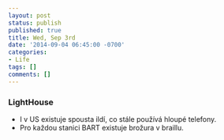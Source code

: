 ```yaml
---
layout: post
status: publish
published: true
title: Wed, Sep 3rd
date: '2014-09-04 06:45:00 -0700'
categories:
- Life
tags: []
comments: []
---
```


### LightHouse
- I v US existuje spousta ildí, co stále používá hloupé telefony.
- Pro každou stanici BART existuje brožura v braillu.
